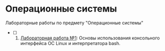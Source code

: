 # Операционные системы

Лабораторные работы по предмету "Операционные системы"

- [ ] 1. [Лабораторная работа №1](./OSLab1/Lab_1): Основы использования консольного интерфейса ОС Linux и интерпретатора bash.
